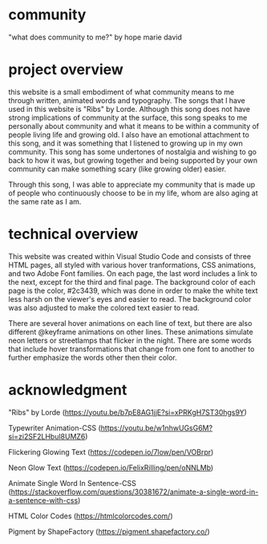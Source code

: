 # community

"what does community to me?" by hope marie david

# project overview

this website is a small embodiment of what community means to me through written, animated words and typography. The songs that I have used in this website is "Ribs" by Lorde. Although this song does not have strong implications of community at the surface, this song speaks to me personally about community and what it means to be within a community of people living life and growing old. I also have an emotional attachment to this song, and it was something that I listened to growing up in my own community. This song has some undertones of nostalgia and wishing to go back to how it was, but growing together and being supported by your own community can make something scary (like growing older) easier. 

Through this song, I was able to appreciate my community that is made up of people who continuously choose to be in my life, whom are also aging at the same rate as I am. 

# technical overview

This website was created within Visual Studio Code and consists of three HTML pages, all styled with various hover tranformations, CSS animations, and two Adobe Font families. On each page, the last word includes a link to the next, except for the third and final page. The background color of each page is the color, #2c3439, which was done in order to make the white text less harsh on the viewer's eyes and easier to read. The background color was also adjusted to make the colored text easier to read.

There are several hover animations on each line of text, but there are also different @keyframe animations on other lines. These animations simulate neon letters or streetlamps that flicker in the night. There are some words that include hover transformations that change from one font to another to further emphasize the words other then their color.

# acknowledgment

"Ribs" by Lorde (https://youtu.be/b7pE8AG1jjE?si=xPRKgH7ST30hgs9Y)

Typewriter Animation-CSS (https://youtu.be/w1nhwUGsG6M?si=zi2SF2LHbul8UMZ6)

Flickering Glowing Text (https://codepen.io/7low/pen/VOBrpr)

Neon Glow Text (https://codepen.io/FelixRilling/pen/oNNLMb)

Animate Single Word In Sentence-CSS (https://stackoverflow.com/questions/30381672/animate-a-single-word-in-a-sentence-with-css)

HTML Color Codes (https://htmlcolorcodes.com/)

Pigment by ShapeFactory (https://pigment.shapefactory.co/)
